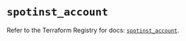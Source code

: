 # `spotinst_account`

Refer to the Terraform Registry for docs: [`spotinst_account`](https://registry.terraform.io/providers/spotinst/spotinst/1.229.0/docs/resources/account).

